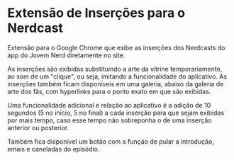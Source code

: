 # Extensão de Inserções para o Nerdcast
Extensão para o Google Chrome que exibe as inserções dos Nerdcasts do app do Jovem Nerd diretamente no site.

As inserções são exibidas substituindo a arte da vitrine temporariamente, ao som de um "clique", ou seja, imitando a funcionalidade do aplicativo. As inserções também ficam disponíveis em uma galeria, abaixo da galeria de arte dos fãs, com hyperlinks para o ponto exato em que são exibidas.

Uma funcionalidade adicional e relação ao aplicativo é a adição de 10 segundos (5 no início, 5 no final) a cada inserção para que sejam exibidas por mais tempo, caso esse tempo não sobreponha o de uma inserção anterior ou posterior.

Também fica disponível um botão com a função de pular a introdução, emais e caneladas do episódio. 
